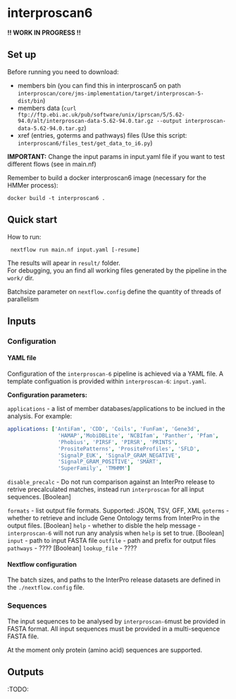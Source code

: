 # interproscan6

**!! WORK IN PROGRESS !!**

## Set up

Before running you need to download:
- members bin (you can find this in interproscan5 on path `interproscan/core/jms-implementation/target/interproscan-5-dist/bin`)
- members data (`curl ftp://ftp.ebi.ac.uk/pub/software/unix/iprscan/5/5.62-94.0/alt/interproscan-data-5.62-94.0.tar.gz --output interproscan-data-5.62-94.0.tar.gz`)
- xref (entries, goterms and pathways) files (Use this script: `interproscan6/files_test/get_data_to_i6.py`)

**IMPORTANT:** Change the input params in input.yaml file if you want to test different flows (see in main.nf)

Remember to build a docker interproscan6 image (necessary for the HMMer process):

    docker build -t interproscan6 .

## Quick start

How to run:

     nextflow run main.nf input.yaml [-resume]

The results will apear in `result/` folder.  
For debugging, you an find all working files generated by the pipeline in the `work/` dir.

Batchsize parameter on `nextflow.config` define the quantity of threads of parallelism

## Inputs

### Configuration

#### YAML file

Configuration of the `interproscan-6` pipeline is achieved via a YAML file. A template configuation is provided within `interproscan-6`: `input.yaml`.

**Configuration parameters:**

`applications` - a list of member databases/applications to be inclued in the analysis. For example:

```yaml
applications: ['AntiFam', 'CDD', 'Coils', 'FunFam', 'Gene3d',
                'HAMAP','MobiDBLite', 'NCBIfam', 'Panther', 'Pfam',
                'Phobius', 'PIRSF', 'PIRSR', 'PRINTS',
                'PrositePatterns', 'PrositeProfiles', 'SFLD',
                'SignalP_EUK', 'SignalP_GRAM_NEGATIVE',
                'SignalP_GRAM_POSITIVE', 'SMART',
                'SuperFamily', 'TMHMM']
```

`disable_precalc` - Do not run comparison against an InterPro release to retrive precalculated matches, instead run `interproscan` for all input sequences. [Boolean]

`formats` - list output file formats. Supported: JSON, TSV, GFF, XML
`goterms` - whether to retrieve and include Gene Ontology terms from InterPro in the output files. [Boolean]
`help` - whether to disble the help message - `interproscan-6` will not run any analysis when `help` is set to true. [Boolean]
`input` - path to input FASTA file
`outfile` - path and prefix for output files
`pathways` - ???? [Boolean]
`lookup_file` - ????

#### Nextflow configuration

The batch sizes, and paths to the InterPro release datasets are defined in the `./nextflow.config` file. 

### Sequences

The input sequences to be analysed by `interproscan-6`must be provided in FASTA format. All input sequences must be provided in a multi-sequence FASTA file.

At the moment only protein (amino acid) sequences are supported.

## Outputs

:TODO:
